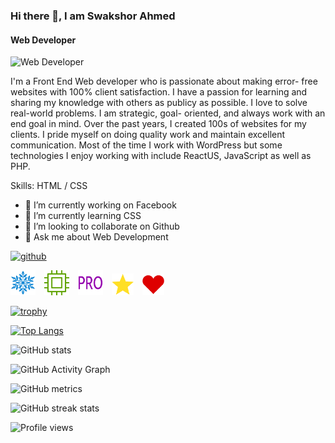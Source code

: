 ### Hi there 👋, I am Swakshor Ahmed
#### Web Developer
![Web Developer](https://scontent.fjsr1-1.fna.fbcdn.net/v/t39.30808-6/332159176_867182467685786_1825094670707551283_n.png?_nc_cat=109&ccb=1-7&_nc_sid=e3f864&_nc_eui2=AeHSbunxwNnZjDAQgrnCLS1iMJ17rv-VfvwwnXuu_5V-_KoCMstZt2UmHujjdPittxGWKF461AprxqRQwvaAU_Gg&_nc_ohc=WY8TrW3x_sgAX-vM0HF&_nc_zt=23&_nc_ht=scontent.fjsr1-1.fna&oh=00_AfC4m5AD1MsgAkjOM6LVcu4hUcEZUt3mCJEEmBprUN7rLg&oe=64393B5B)

I'm a Front End Web developer who is passionate about making error- free websites with 100% client satisfaction. I have a passion for learning and sharing my knowledge with others as publicy as possible. I love to solve real-world problems. I am strategic, goal- oriented, and always work with an end goal in mind. Over the past years, I created 100s of websites for my clients. I pride myself on doing quality work and maintain excellent communication. Most of the time I work with WordPress but some technologies I enjoy working with include ReactUS, JavaScript as well as PHP.

Skills: HTML / CSS

- 🔭 I’m currently working on Facebook 
- 🌱 I’m currently learning CSS 
- 👯 I’m looking to collaborate on Github 
- 💬 Ask me about Web Development 


[<img src='https://cdn.jsdelivr.net/npm/simple-icons@3.0.1/icons/github.svg' alt='github' height='40'>](https://github.com/swakshor08)  

<a href='https://archiveprogram.github.com/'><img src='https://raw.githubusercontent.com/acervenky/animated-github-badges/master/assets/acbadge.gif' width='40' height='40'></a> <a href='https://docs.github.com/en/developers'><img src='https://raw.githubusercontent.com/acervenky/animated-github-badges/master/assets/devbadge.gif' width='40' height='40'></a> <a href='https://github.com/pricing'><img src='https://raw.githubusercontent.com/acervenky/animated-github-badges/master/assets/pro.gif' width='40' height='40'></a> <a href='https://stars.github.com/'><img src='https://raw.githubusercontent.com/acervenky/animated-github-badges/master/assets/starbadge.gif' width='35' height='35'></a> <a href='https://docs.github.com/en/github/supporting-the-open-source-community-with-github-sponsors'><img src='https://raw.githubusercontent.com/acervenky/animated-github-badges/master/assets/sponsorbadge.gif' width='35' height='35'></a> 

[![trophy](https://github-profile-trophy.vercel.app/?username=swakshor08)](https://github.com/ryo-ma/github-profile-trophy)

[![Top Langs](https://github-readme-stats.vercel.app/api/top-langs/?username=swakshor08)](https://github.com/anuraghazra/github-readme-stats)

![GitHub stats](https://github-readme-stats.vercel.app/api?username=swakshor08&show_icons=true&count_private=true)  

![GitHub Activity Graph](https://activity-graph.herokuapp.com/graph?username=swakshor08)  

![GitHub metrics](https://metrics.lecoq.io/swakshor08)  

![GitHub streak stats](https://streak-stats.demolab.com/?user=swakshor08)  

![Profile views](https://gpvc.arturio.dev/swakshor08)  
